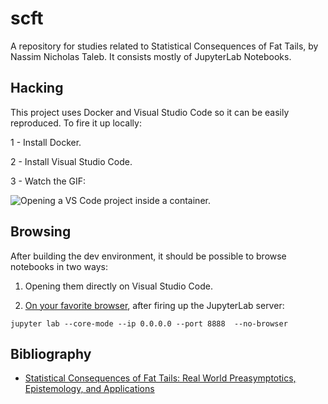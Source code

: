 # scft

A repository for studies related to Statistical Consequences of Fat Tails, by Nassim Nicholas Taleb. It consists mostly of JupyterLab Notebooks.

## Hacking

This project uses Docker and Visual Studio Code so it can be easily reproduced. To fire it up locally:

1 - Install Docker.

2 - Install Visual Studio Code.

3 - Watch the GIF:

![Opening a VS Code project inside a container.](docs/startup-guide.gif)

## Browsing

After building the dev environment, it should be possible to browse notebooks in two ways:

1. Opening them directly on Visual Studio Code.

2. [On your favorite browser](http://localhost:8888), after firing up the JupyterLab server:

```shell
jupyter lab --core-mode --ip 0.0.0.0 --port 8888  --no-browser
```

## Bibliography

* [Statistical Consequences of Fat Tails: Real World Preasymptotics, Epistemology, and Applications](https://arxiv.org/pdf/2001.10488)